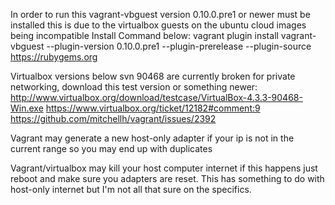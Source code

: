 In order to run this vagrant-vbguest version 0.10.0.pre1 or newer must be installed this is due to the virtualbox guests on the ubuntu cloud images being incompatible
Install Command below:
vagrant plugin install vagrant-vbguest --plugin-version 0.10.0.pre1 --plugin-prerelease --plugin-source https://rubygems.org

Virtualbox versions below svn 90468 are currently broken for private networking, download this test version or something newer:
http://www.virtualbox.org/download/testcase/VirtualBox-4.3.3-90468-Win.exe
https://www.virtualbox.org/ticket/12182#comment:9
https://github.com/mitchellh/vagrant/issues/2392

Vagrant may generate a new host-only adapter if your ip is not in the current range so you may end up with duplicates

Vagrant/virtualbox may kill your host computer internet if this happens just reboot and make sure you adapters are reset. 
This has something to do with host-only internet but I'm not all that sure on the specifics.

